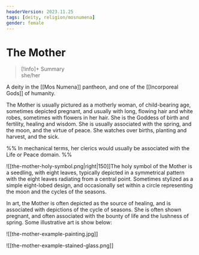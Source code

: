 ```yaml
---
headerVersion: 2023.11.25
tags: [deity, religion/mosnumena]
gender: female
---
```

# The Mother
>[!info]+ Summary  
> she/her

A deity in the [[Mos Numena]] pantheon, and one of the [[Incorporeal Gods]] of humanity. 

The Mother is usually pictured as a motherly woman, of child-bearing age, sometimes depicted pregnant, and usually with long, flowing hair and white robes, sometimes with flowers in her hair. She is the Goddess of birth and fertility, healing and wisdom. She is usually associated with the spring, and the moon, and the virtue of peace. She watches over births, planting and harvest, and the sick.

%%
In mechanical terms, her clerics would usually be associated with the Life or Peace domain.
%%

![[the-mother-holy-symbol.png|right|150]]The holy symbol of the Mother is a seedling, with eight leaves, typically depicted in a symmetrical pattern with the eight leaves radiating from a central point. Sometimes stylized as a simple eight-lobed design, and occasionally set within a circle representing the moon and the cycles of the seasons. 

In art, the Mother is often depicted as the source of healing, and is associated with depictions of the cycle of seasons. She is often shown pregnant, and often associated with the bounty of life and the lushness of spring. Some illustrative art is show below:

![[the-mother-example-painting.jpg]]

![[the-mother-example-stained-glass.png]]
